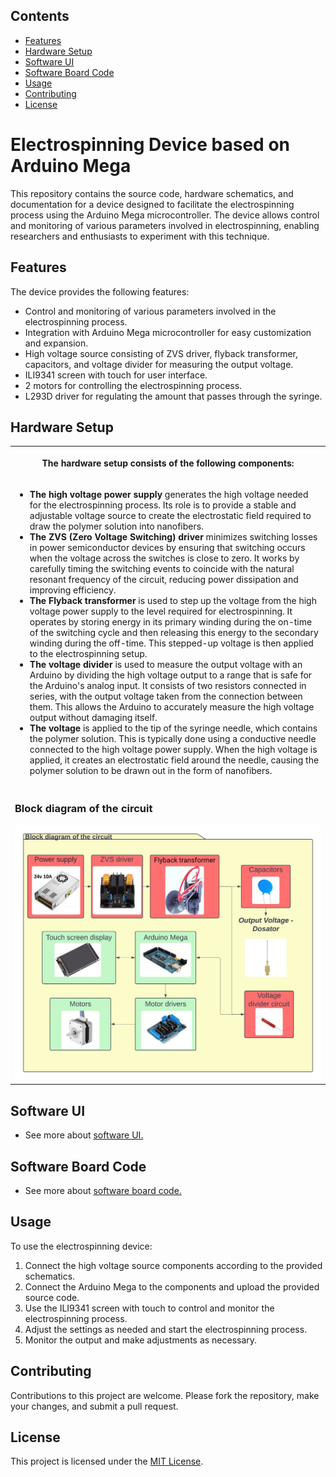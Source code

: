 <h2>Contents</h2>

<ul>
  <li><a href="#features">Features</a></li>
  <li><a href="#hardware-setup">Hardware Setup</a></li>
  <li><a href="#software-ui">Software UI</a></li>
  <li><a href="#software-board-code">Software Board Code</a></li>
  <li><a href="#usage">Usage</a></li>
  <li><a href="#contributing">Contributing</a></li>
  <li><a href="#license">License</a></li>
</ul>

<h1>Electrospinning Device based on Arduino Mega</h1>

<p>This repository contains the source code, hardware schematics, and documentation for a device designed to facilitate the electrospinning process using the Arduino Mega microcontroller. The device allows control and monitoring of various parameters involved in electrospinning, enabling researchers and enthusiasts to experiment with this technique.</p>

<h2 id="features">Features</h2>

<p>The device provides the following features:</p>
<ul>
  <li>Control and monitoring of various parameters involved in the electrospinning process.</li>
  <li>Integration with Arduino Mega microcontroller for easy customization and expansion.</li>
  <li>High voltage source consisting of ZVS driver, flyback transformer, capacitors, and voltage divider for measuring the output voltage.</li>
  <li>ILI9341 screen with touch for user interface.</li>
  <li>2 motors for controlling the electrospinning process.</li>
  <li>L293D driver for regulating the amount that passes through the syringe.</li>
</ul>

<h2 id="hardware-setup">Hardware Setup</h2>

<table>
  <tr>
    <th>
      <p>The hardware setup consists of the following components:</p>
    </th>
  <tr>
    <td>
      <ul>
        <li><b>The high voltage power supply</b> generates the high voltage needed for the electrospinning process. Its role is to provide a stable and adjustable voltage source to create the electrostatic field required to draw the polymer solution into nanofibers.</li>
        <li><b>The ZVS (Zero Voltage Switching) driver</b> minimizes switching losses in power semiconductor devices by ensuring that switching occurs when the voltage across the switches is close to zero. It works by carefully timing the switching events to coincide with the natural resonant frequency of the circuit, reducing power dissipation and improving efficiency.</li>
        <li><b>The Flyback transformer</b> is used to step up the voltage from the high voltage power supply to the level required for electrospinning. It operates by storing energy in its primary winding during the on-time of the switching cycle and then releasing this energy to the secondary winding during the off-time. This stepped-up voltage is then applied to the electrospinning setup.</li>
        <li><b>The voltage divider</b> is used to measure the output voltage with an Arduino by dividing the high voltage output to a range that is safe for the Arduino's analog input. It consists of two resistors connected in series, with the output voltage taken from the connection between them. This allows the Arduino to accurately measure the high voltage output without damaging itself.</li>
        <li><b>The voltage</b> is applied to the tip of the syringe needle, which contains the polymer solution. This is typically done using a conductive needle connected to the high voltage power supply. When the high voltage is applied, it creates an electrostatic field around the needle, causing the polymer solution to be drawn out in the form of nanofibers.</li>
      </ul>
    </td>
  </tr>
  <tr>
    <td>
      <h3>Block diagram of the circuit</h3>
        <img src="Images/Block-diagram1.jpg" alt="Main control" style="max-width: 100%;">
    </td>
  </tr>
</table>

<h2 id="software-ui">Software UI</h2>
<ul>
  <li>See more about <a href="/Software/UI/README.md">software UI.</a></li>
</ul>

<h2 id="software-board-code">Software Board Code</h2>
<ul>
  <li>See more about <a href="/Software/Electrospining/README.md">software board code.</a></li>
</ul>

<h2>Usage</h2>

<p>To use the electrospinning device:</p>
<ol>
  <li>Connect the high voltage source components according to the provided schematics.</li>
  <li>Connect the Arduino Mega to the components and upload the provided source code.</li>
  <li>Use the ILI9341 screen with touch to control and monitor the electrospinning process.</li>
  <li>Adjust the settings as needed and start the electrospinning process.</li>
  <li>Monitor the output and make adjustments as necessary.</li>
</ol>

<h2>Contributing</h2>
<p>Contributions to this project are welcome. Please fork the repository, make your changes, and submit a pull request.</p>

<h2>License</h2>
<p>This project is licensed under the <a href="LICENSE">MIT License</a>.</p>
